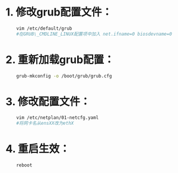 # 1. 修改grub配置文件：
```sh
    vim /etc/default/grub
    #在GRUB\_CMDLINE_LINUX配置项中加入 net.ifname=0 biosdevname=0
```
# 2. 重新加载grub配置：
```sh
    grub-mkconfig -o /boot/grub/grub.cfg
```
# 3. 修改配置文件：
```sh
    vim /etc/netplan/01-netcfg.yaml
    #将网卡名从ensXX改为ethX
```
# 4. 重启生效：
```
    reboot
```
